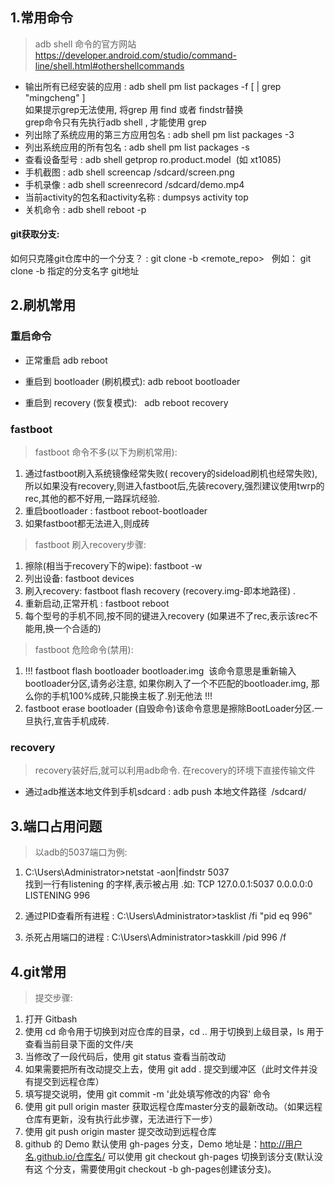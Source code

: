 ## 1.常用命令
> adb shell 命令的官方网站
  https://developer.android.com/studio/command-line/shell.html#othershellcommands

- 输出所有已经安装的应用 :  adb shell pm list packages -f [ | grep "mingcheng" ]
  <BR>如果提示grep无法使用, 将grep 用 find 或者 findstr替换
  <BR>grep命令只有先执行adb shell , 才能使用 grep
- 列出除了系统应用的第三方应用包名 :  adb shell pm list packages -3
- 列出系统应用的所有包名 :  adb shell pm list packages -s
- 查看设备型号 :  adb shell getprop ro.product.model  (如 xt1085)
- 手机截图 :  adb shell screencap /sdcard/screen.png
- 手机录像 :  adb shell screenrecord /sdcard/demo.mp4
- 当前activity的包名和activity名称 :  dumpsys activity top
- 关机命令 :  adb shell reboot -p


#### git获取分支:
如何只克隆git仓库中的一个分支？ : git clone -b <branch> <remote_repo>   例如： git clone -b 指定的分支名字 git地址


## 2.刷机常用
### 重启命令

- 正常重启 adb reboot

- 重启到 bootloader (刷机模式):  adb reboot bootloader

- 重启到 recovery (恢复模式):    adb reboot recovery

### fastboot
> fastboot 命令不多(以下为刷机常用):
1. 通过fastboot刷入系统镜像经常失败( recovery的sideload刷机也经常失败),所以如果没有recovery,则进入fastboot后,先装recovery,强烈建议使用twrp的rec,其他的都不好用,一路踩坑经验.
2. 重启bootloader : fastboot reboot-bootloader
3. 如果fastboot都无法进入,则成砖
     
> fastboot 刷入recovery步骤: 
1. 擦除(相当于recovery下的wipe): fastboot -w 
2. 列出设备: fastboot devices 
3. 刷入recovery: fastboot flash recovery (recovery.img-即本地路径) . 
4. 重新启动,正常开机 : fastboot reboot 
5. 每个型号的手机不同,按不同的键进入recovery (如果进不了rec,表示该rec不能用,换一个合适的)

> fastboot 危险命令(禁用):
1. !!! fastboot flash bootloader bootloader.img  该命令意思是重新输入bootloader分区,请务必注意, 如果你刷入了一个不匹配的bootloader.img, 那么你的手机100%成砖,只能换主板了.别无他法 !!!
2. fastboot erase bootloader (自毁命令)该命令意思是擦除BootLoader分区.一旦执行,宣告手机成砖.

### recovery
> recovery装好后,就可以利用adb命令. 在recovery的环境下直接传输文件
- 通过adb推送本地文件到手机sdcard : adb push 本地文件路径  /sdcard/

 ## 3.端口占用问题
 
 > 以adb的5037端口为例:
 1. C:\Users\Administrator>netstat -aon|findstr 5037 
    <br>找到一行有listening 的字样,表示被占用 .如: TCP 127.0.0.1:5037 0.0.0.0:0 LISTENING 996
    
 2. 通过PID查看所有进程 :  C:\Users\Administrator>tasklist /fi "pid eq 996"
 
 3. 杀死占用端口的进程 :   C:\Users\Administrator>taskkill /pid 996 /f

 ## 4.git常用 
 > 提交步骤:
 1. 打开 Gitbash
 2. 使用 cd 命令用于切换到对应仓库的目录，cd .. 用于切换到上级目录，ls 用于查看当前目录下面的文件/夹
 3. 当修改了一段代码后，使用 git status 查看当前改动
 4. 如果需要把所有改动提交上去，使用 git add . 提交到缓冲区（此时文件并没有提交到远程仓库）
 5. 填写提交说明，使用 git commit -m '此处填写修改的内容' 命令
 6. 使用 git pull origin master 获取远程仓库master分支的最新改动。（如果远程仓库有更新，没有执行此步骤，无法进行下一步）
 7. 使用 git push origin master 提交改动到远程仓库
 8. github 的 Demo 默认使用 gh-pages 分支，Demo 地址是：http://用户名.github.io/仓库名/ 可以使用 git checkout gh-pages 切换到该分支(默认没有这     个分支，需要使用git checkout -b gh-pages创建该分支)。
